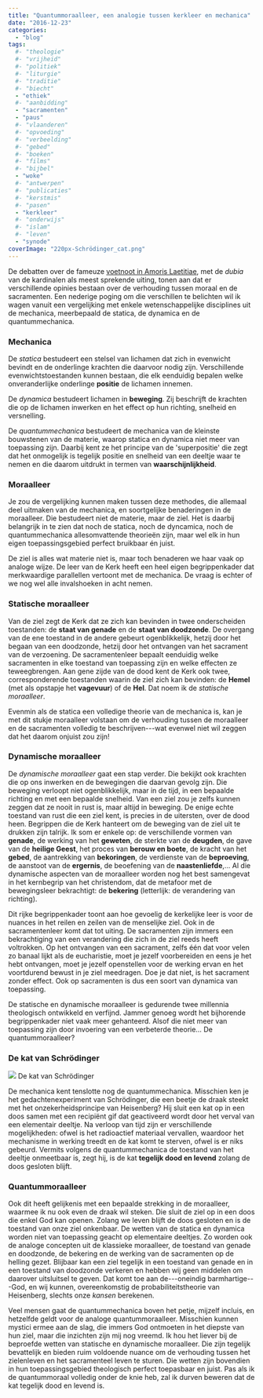 ```yaml
---
title: "Quantummoraalleer, een analogie tussen kerkleer en mechanica"
date: "2016-12-23"
categories: 
  - "blog"
tags:
  #- "theologie"
  #- "vrijheid"
  #- "politiek"
  #- "liturgie"
  #- "traditie"
  #- "biecht"
  - "ethiek"
  #- "aanbidding"
  - "sacramenten"
  - "paus"
  #- "vlaanderen"
  #- "opvoeding"
  #- "verbeelding"
  #- "gebed"
  #- "boeken"
  #- "films"
  #- "bijbel"
  - "woke"
  #- "antwerpen"
  #- "publicaties"
  #- "kerstmis"
  #- "pasen"
  - "kerkleer"
  #- "onderwijs"
  #- "islam"
  #- "leven"
  - "synode"
coverImage: "220px-Schrödinger_cat.png"
---
```


De debatten over de fameuze [voetnoot in Amoris Laetitiae](http://www.arsacal.nl/?p=contentitem&id=1160), met de _dubia_ van de kardinalen als meest sprekende uiting, tonen aan dat er verschillende opinies bestaan over de verhouding tussen moraal en de sacramenten. Een nederige poging om die verschillen te belichten wil ik wagen vanuit een vergelijking met enkele wetenschappelijke disciplines uit de mechanica, meerbepaald de statica, de dynamica en de quantummechanica.

### Mechanica

De _statica_ bestudeert een stelsel van lichamen dat zich in evenwicht bevindt en de onderlinge krachten die daarvoor nodig zijn. Verschillende evenwichtstoestanden kunnen bestaan, die elk eenduidig bepalen welke onveranderlijke onderlinge **positie** de lichamen innemen.

De _dynamica_ bestudeert lichamen in **beweging**. Zij beschrijft de krachten die op de lichamen inwerken en het effect op hun richting, snelheid en versnelling.

De _quantummechanica_ bestudeert de mechanica van de kleinste bouwstenen van de materie, waarop statica en dynamica niet meer van toepassing zijn. Daarbij kent ze het principe van de 'superpositie' die zegt dat het onmogelijk is tegelijk positie en snelheid van een deeltje waar te nemen en die daarom uitdrukt in termen van **waarschijnlijkheid**.

### Moraalleer

Je zou de vergelijking kunnen maken tussen deze methodes, die allemaal deel uitmaken van de mechanica, en soortgelijke benaderingen in de moraalleer. Die bestudeert niet de materie, maar de ziel. Het is daarbij belangrijk in te zien dat noch de statica, noch de dyncamica, noch de quantummechanica allesomvattende theorieën zijn, maar wel elk in hun eigen toepassingsgebied perfect bruikbaar én juist.

De ziel is alles wat materie niet is, maar toch benaderen we haar vaak op analoge wijze. De leer van de Kerk heeft een heel eigen begrippenkader dat merkwaardige parallellen vertoont met de mechanica. De vraag is echter of we nog wel alle invalshoeken in acht nemen.

### Statische moraalleer

Van de ziel zegt de Kerk dat ze zich kan bevinden in twee onderscheiden toestanden: de **staat van genade** en de **staat van doodzonde**. De overgang van de ene toestand in de andere gebeurt ogenblikkelijk, hetzij door het begaan van een doodzonde, hetzij door het ontvangen van het sacrament van de verzoening. De sacramentenleer bepaalt eenduidig welke sacramenten in elke toestand van toepassing zijn en welke effecten ze teweegbrengen. Aan gene zijde van de dood kent de Kerk ook twee, corresponderende toestanden waarin de ziel zich kan bevinden: de **Hemel** (met als opstapje het **vagevuur**) of de **Hel**. Dat noem ik de _statische moraalleer_.

Evenmin als de statica een volledige theorie van de mechanica is, kan je met dit stukje moraalleer volstaan om de verhouding tussen de moraalleer en de sacramenten volledig te beschrijven---wat evenwel niet wil zeggen dat het daarom onjuist zou zijn!

### Dynamische moraalleer

De _dynamische moraalleer_ gaat een stap verder. Die bekijkt ook krachten die op ons inwerken en de bewegingen die daarvan gevolg zijn. Die beweging verloopt niet ogenblikkelijk, maar in de tijd, in een bepaalde richting en met een bepaalde snelheid. Van een ziel zou je zelfs kunnen zeggen dat ze nooit in rust is, maar altijd in beweging. De enige echte toestand van rust die een ziel kent, is precies in de uitersten, over de dood heen. Begrippen die de Kerk hanteert om de beweging van de ziel uit te drukken zijn talrijk. Ik som er enkele op: de verschillende vormen van **genade**, de werking van het **geweten**, de sterkte van de **deugden**, de gave van de **heilige Geest**, het proces van **berouw en boete**, de kracht van het **gebed**, de aantrekking van **bekoringen**, de verdienste van de **beproeving**, de aanstoot van de **ergernis**, de beoefening van de **naastenliefde**,... Al die dynamische aspecten van de moraalleer worden nog het best samengevat in het kernbegrip van het christendom, dat de metafoor met de bewegingsleer bekrachtigt: de **bekering** (letterlijk: de verandering van richting).

Dit rijke begrippenkader toont aan hoe gevoelig de kerkelijke leer is voor de nuances in het reilen en zeilen van de menselijke ziel. Ook in de sacramentenleer komt dat tot uiting. De sacramenten zijn immers een bekrachtiging van een verandering die zich in de ziel reeds heeft voltrokken. Op het ontvangen van een sacrament, zelfs één dat voor velen zo banaal lijkt als de eucharistie, moet je jezelf voorbereiden en eens je het hebt ontvangen, moet je jezelf openstellen voor de werking ervan en het voortdurend bewust in je ziel meedragen. Doe je dat niet, is het sacrament zonder effect. Ook op sacramenten is dus een soort van dynamica van toepassing.

De statische en dynamische moraalleer is gedurende twee millennia theologisch ontwikkeld en verfijnd. Jammer genoeg wordt het bijhorende begrippenkader niet vaak meer gehanteerd. Alsof die niet meer van toepassing zijn door invoering van een verbeterde theorie… De quantummoraalleer?

### De kat van Schrödinger

![](images/220px-Schrödinger_cat.png) De kat van Schrödinger

De mechanica kent tenslotte nog de quantummechanica. Misschien ken je het gedachtenexperiment van Schrödinger, die een beetje de draak steekt met het onzekerheidsprincipe van Heisenberg? Hij sluit een kat op in een doos samen met een recipiënt gif dat geactiveerd wordt door het verval van een elementair deeltje. Na verloop van tijd zijn er verschillende mogelijkheden: ofwel is het radioactief materiaal vervallen, waardoor het mechanisme in werking treedt en de kat komt te sterven, ofwel is er niks gebeurd. Vermits volgens de quantummechanica de toestand van het deeltje onmeetbaar is, zegt hij, is de kat **tegelijk dood en levend** zolang de doos gesloten blijft.

### Quantummoraalleer

Ook dit heeft gelijkenis met een bepaalde strekking in de moraalleer, waarmee ik nu ook even de draak wil steken. Die sluit de ziel op in een doos die enkel God kan openen. Zolang we leven blijft de doos gesloten en is de toestand van onze ziel onkenbaar. De wetten van de statica en dynamica worden niet van toepassing geacht op elementaire deeltjes. Zo worden ook de analoge concepten uit de klassieke moraalleer, de toestand van genade en doodzonde, de bekering en de werking van de sacramenten op de helling gezet. Blijbaar kan een ziel tegelijk in een toestand van genade en in een toestand van doodzonde verkeren en hebben wij geen middelen om daarover uitsluitsel te geven. Dat komt toe aan de---oneindig barmhartige---God, en wij kunnen, overeenkomstig de probabiliteitstheorie van Heisenberg, slechts onze _kansen_ berekenen.

Veel mensen gaat de quantummechanica boven het petje, mijzelf incluis, en hetzelfde geldt voor de analoge quantummoraalleer. Misschien kunnen mystici ermee aan de slag, die immers God ontmoeten in het diepste van hun ziel, maar die inzichten zijn mij nog vreemd. Ik hou het liever bij de beproefde wetten van statische en dynamische moraalleer. Die zijn tegelijk bevattelijk en bieden ruim voldoende nuance om de verhouding tussen het zielenleven en het sacramenteel leven te sturen. Die wetten zijn bovendien in hun toepassingsgebied theologisch perfect toepasbaar en juist. Pas als ik de quantummoraal volledig onder de knie heb, zal ik durven beweren dat de kat tegelijk dood en levend is.
